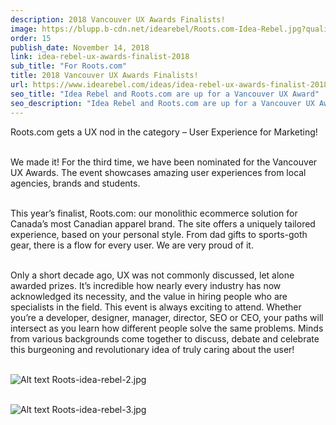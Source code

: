 ```yaml
---
description: 2018 Vancouver UX Awards Finalists! 
image: https://blupp.b-cdn.net/idearebel/Roots.com-Idea-Rebel.jpg?quality=80&width=800
order: 15
publish_date: November 14, 2018
link: idea-rebel-ux-awards-finalist-2018
sub_title: "For Roots.com"
title: 2018 Vancouver UX Awards Finalists! 
url: https://www.idearebel.com/ideas/idea-rebel-ux-awards-finalist-2018/
seo_title: "Idea Rebel and Roots.com are up for a Vancouver UX Award"
seo_description: "Idea Rebel and Roots.com are up for a Vancouver UX Award for the best in class User Experience design for the Roots.com eCommerce Website"
---
```

Roots.com gets a UX nod in the category – User Experience for Marketing!

\
We made it! For the third time, we have been nominated for the Vancouver UX Awards.  The event showcases amazing user experiences from local agencies, brands and students.

\
This year’s finalist, Roots.com: our monolithic ecommerce solution for Canada’s most Canadian apparel brand. The site offers a uniquely tailored experience, based on your personal style. From dad gifts to sports-goth gear, there is a flow for every user. We are very proud of it.

\
Only a short decade ago, UX was not commonly discussed, let alone awarded prizes. It’s incredible how nearly every industry has now acknowledged its necessity, and the value in hiring people who are specialists in the field. This event is always exciting to attend. Whether you’re a developer, designer, manager, director, SEO or CEO, your paths will intersect as you learn how different people solve the same problems. Minds from various backgrounds come together to discuss, debate and celebrate this burgeoning and revolutionary idea of truly caring about the user!

\
![Alt text](https://blupp.b-cdn.net/idearebel/Roots-idea-rebel-2.jpg?quality=80&width=800?quality=80&width=800 "a title")
Roots-idea-rebel-2.jpg

\
![Alt text](https://blupp.b-cdn.net/idearebel/Roots-idea-rebel-3.jpg?quality=80&width=800?quality=80&width=800 "a title")
Roots-idea-rebel-3.jpg
